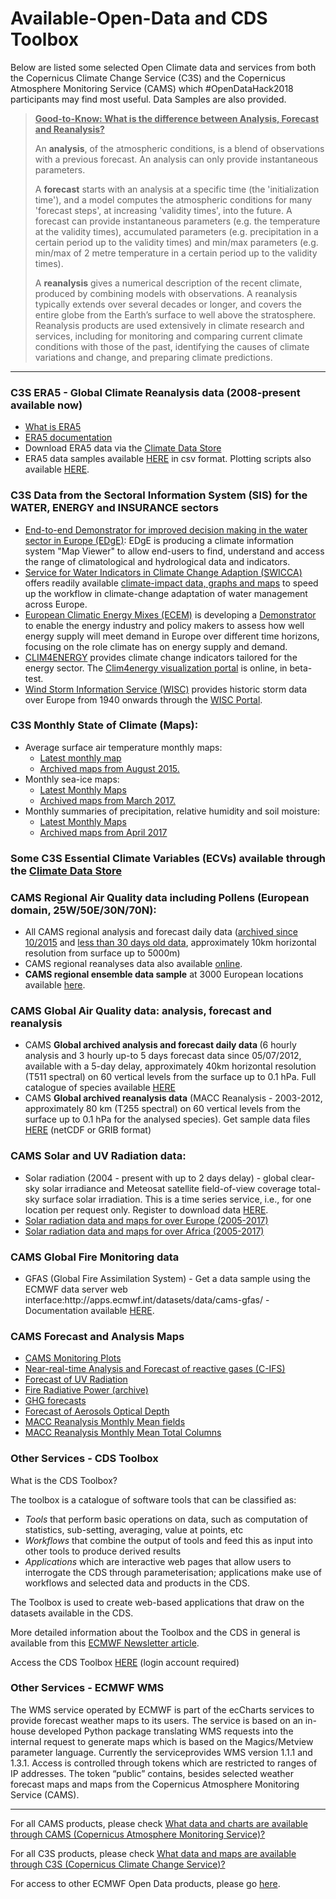 # Available-Open-Data and CDS Toolbox

<P>Below are listed some selected Open Climate data and services from both the Copernicus Climate Change Service (C3S) and the Copernicus Atmosphere Monitoring Service (CAMS) which #OpenDataHack2018 participants may find most useful. Data Samples are also provided.

<blockquote><u><strong>Good-to-Know: What is the difference between Analysis, Forecast and Reanalysis?</strong></u>
<br><p>
  An <strong>analysis</strong>, of the atmospheric conditions, is a blend of observations with a previous forecast. An analysis can only provide instantaneous parameters.
<P>
  A <strong>forecast</strong> starts with an analysis at a specific time (the 'initialization time'), and a model computes the atmospheric conditions for many 'forecast steps', at increasing 'validity times', into the future. A forecast can provide instantaneous parameters (e.g. the temperature at the validity times), accumulated parameters (e.g. precipitation in a certain period up to the validity times) and min/max parameters (e.g. min/max of 2 metre temperature in a certain period up to the validity times).
<p>
A <strong>reanalysis</strong> gives a numerical description of the recent climate, produced by combining models with observations. A reanalysis typically extends over several decades or longer, and covers the entire globe from the Earth’s surface to well above the stratosphere. Reanalysis products are used extensively in climate research and services, including for monitoring and comparing current climate conditions with those of the past, identifying the causes of climate variations and change, and preparing climate predictions.   
</blockquote>
  
<hr>

<h3>C3S ERA5 - Global Climate Reanalysis data (2008-present available now)</h3>
<ul>
<li><a href="https://software.ecmwf.int/wiki/display/CKB/What+is+ERA5">What is ERA5</a>
<li><a href="https://software.ecmwf.int/wiki/display/CKB/ERA5+data+documentation">ERA5 documentation</a>
<li>Download ERA5 data via the <a href="https://cds.climate.copernicus.eu/#!/home">Climate Data Store</a>
<li>ERA5 data samples available <a href="https://github.com/OpenDataHack2018/Available-Open-Data/tree/master/C3S/ERA5">HERE</a> in csv format. Plotting scripts also available <a href="https://github.com/OpenDataHack2018/Available-Open-Data/blob/master/ERA5_monthly_mean_data.ipynb">HERE</a>.
</ul>

<h3>C3S Data from the Sectoral Information System (SIS) for the WATER, ENERGY and INSURANCE sectors</h3>
<ul>
<li><a href="http://edge.climate.copernicus.eu">End-to-end Demonstrator for improved decision making in the water sector in Europe (EDgE)</a>: EDgE is producing a climate information system <a href"http://edge.climate.copernicus.eu/Tools/">"Map Viewer"</a> to allow end-users to find, understand and access the range of climatological and hydrological data and indicators. 

<li><a href="http://swicca.eu/">Service for Water Indicators in Climate Change Adaption (SWICCA)</a> offers readily available <a href="http://swicca.eu/climate-impacts-maps/">climate-impact data, graphs and maps</a> to speed up the workflow in climate-change adaptation of water management across Europe.  

<li><a href="http://ecem.climate.copernicus.eu/">European Climatic Energy Mixes (ECEM)</a> is developing a <a href="http://ecem.climate.copernicus.eu/demonstrator/">Demonstrator</a> to enable the energy industry and policy makers to assess how well energy supply will meet demand in Europe over different time horizons, focusing on the role climate has on energy supply and demand.

<li><a href="http://clim4energy.climate.copernicus.eu/">CLIM4ENERGY</a> provides climate change indicators tailored for the energy sector. The <a href="http://c4e-visu.ipsl.upmc.fr/">Clim4energy visualization portal</a> is online, in beta-test. 

<li><a href="">Wind Storm Information Service (WISC)</a> provides historic storm data over Europe from 1940 onwards through the <a href="https://wisc.climate.copernicus.eu/wisc/#/explore">WISC Portal</a>.
</ul>

<h3>C3S Monthly State of Climate (Maps):</h3>
<ul>
  <li>Average surface air temperature monthly maps:
        <ul>
          <li><a href="https://climate.copernicus.eu/resources/data-analysis/average-surface-air-temperature-analysis">Latest monthly map</a>
    <li><a href="https://climate.copernicus.eu/resources/data-analysis/average-surface-air-temperature-analysis/monthly-maps/">Archived maps from August 2015.</a>
      </ul>
    <li>Monthly sea-ice maps:
        <ul><li><a href="https://climate.copernicus.eu/products/monthly-sea-ice-maps">Latest Monthly Maps</a>
        <li><a href="https://climate.copernicus.eu/sea-ice-monthly-maps">Archived maps from March 2017.</a>
      </ul>
    <li>Monthly summaries of precipitation, relative humidity and soil moisture:
        <ul><li><a href="https://climate.copernicus.eu/monthly-summaries-precipitation-relative-humidity-and-soil-moisture">Latest Monthly Maps</a>
        <li><a href="https://climate.copernicus.eu/precipitation-relative-humidity-and-soil-moisture-monthly-maps">Archived maps from April 2017</a>
          </ul>
 </ul>       

<h3>Some C3S Essential Climate Variables (ECVs) available through the <a href="https://cds.climate.copernicus.eu/#!/home">Climate Data Store</a></h3>

<a name="CAMS"></a>

<h3>CAMS Regional Air Quality data including Pollens (European domain, 25W/50E/30N/70N):</h3>
<ul>
  <li>All CAMS regional analysis and forecast daily data (<a href="http://www.regional.atmosphere.copernicus.eu/index.php?category=data_access&subensemble=archived_products">archived since 10/2015</a> and <a href="http://www.regional.atmosphere.copernicus.eu/index.php?category=data_access&subensemble=macc_products">less than 30 days old data</a>, approximately 10km horizontal resolution from surface up to 5000m) 
  <li>CAMS regional reanalyses data also available <a href="http://www.regional.atmosphere.copernicus.eu/index.php?category=data_access&subensemble=reanalysis_products">online</a>. 
  <li><strong>CAMS regional ensemble data sample</strong> at 3000 European locations available <a href="https://github.com/OpenDataHack2018/Available-Open-Data/blob/master/CAMS-regional-air-quality.md">here</a>.
    </ul>
    
<h3>CAMS Global Air Quality data: analysis, forecast and reanalysis</h3>

<ul>
  
<li>CAMS <strong>Global archived analysis and forecast daily data </strong> (6 hourly analysis and 3 hourly up-to 5 days forecast data since 05/07/2012, available with a 5-day delay, approximately 40km horizontal resolution (T511 spectral) on 60 vertical levels from the surface up to 0.1 hPa. Full catalogue of species available <A href="https://atmosphere.copernicus.eu/catalogue#/">HERE</a>
      
<li>CAMS <strong>Global archived reanalysis data</strong> (MACC Reanalysis - 2003-2012, approximately 80 km (T255 spectral) on 60 vertical levels from the surface up to 0.1 hPa for the analysed species). Get sample data files <a href="http://apps.ecmwf.int/datasets/data/macc-reanalysis/levtype=sfc/">HERE</a> (netCDF or GRIB format)
       
  
</ul>


<h3>CAMS Solar and UV Radiation data:</h3>    
<ul>     
  <li>Solar radiation (2004 - present with up to 2 days delay) - global clear-sky solar irradiance and Meteosat satellite field-of-view coverage total-sky surface solar irradiation. This is a time series service, i.e., for one location per request only. Register to download data <a href="http://www.soda-pro.com/web-services/radiation/cams-radiation-service">HERE</a>.
  <li><a href="http://www.soda-pro.com/help/cams-services/cams-radiation-service/download-europe-volume">Solar radiation data and maps for over Europe (2005-2017) </a>
    <li><a href="http://www.soda-pro.com/help/cams-services/cams-radiation-service/download-africa-volume#jade-maps">Solar radiation data and maps for over Africa (2005-2017)</a> 
</ul>

<h3>CAMS Global Fire Monitoring data</h3>
    <ul>
    <li>GFAS (Global Fire Assimilation System) - Get a data sample using the ECMWF data server web interface:http://apps.ecmwf.int/datasets/data/cams-gfas/ - Documentation available <a href="https://software.ecmwf.int/wiki/display/CKB/CAMS++Global+Fire+Assimilation+System+%28GFAS%29+data+documentation">HERE</a>.
    </ul>
    
<h3>CAMS Forecast and Analysis Maps</h3>

<ul>
  <li><a href="http://atmosphere.copernicus.eu/charts/cams_monitoring/">CAMS Monitoring Plots</a>
  <li><a href="http://macc.copernicus-atmosphere.eu/d/services/gac/nrt/nrt_fields/">Near-real-time Analysis and Forecast of reactive gases (C-IFS)</a>
  <li><a href="http://macc.copernicus-atmosphere.eu/d/services/gac/nrt/nrt_uvindex">Forecast of UV Radiation</a>
  <li><a href="http://macc.copernicus-atmosphere.eu/d/services/gac/nrt/fire_radiative_power/">Fire Radiative Power (archive)</a>
  <li><a href="http://macc.copernicus-atmosphere.eu/d/services/gac/nrt/nrt_fields_ghg/">GHG forecasts</a>
  <li><a href="http://macc.copernicus-atmosphere.eu/d/services/gac/nrt/nrt_opticaldepth/">Forecast of Aerosols Optical Depth</a>
  <li><a href="http://macc.copernicus-atmosphere.eu/d/services/gac/reanalysis/macc/macc_monthly_fields/">MACC Reanalysis Monthly Mean fields</a>
  <li><a href="http://macc.copernicus-atmosphere.eu/d/services/gac/reanalysis/macc/macc_monthly_totalcolumns/">MACC Reanalysis Monthly Mean Total Columns</a>
</ul>

<h3>Other Services - CDS Toolbox</h3>
<P>What is the CDS Toolbox?
  <P>The toolbox is a catalogue of software tools that can be classified as:
<ul>
  <li><em>Tools</em> that perform basic operations on data, such as computation of statistics, sub-setting, averaging, value at points, etc
  <li><em>Workflows</em> that combine the output of tools and feed this as input into other tools to produce derived results
  <li><em>Applications</em> which are interactive web pages that allow users to interrogate the CDS through parameterisation; applications make use of workflows and selected data and products in the CDS.
</ul>
<p>The Toolbox is used to create web-based applications that draw on the datasets available in the CDS.
<p>More detailed information about the Toolbox and the CDS in general is available from this <a href="https://www.ecmwf.int/en/newsletter/151/meteorology/climate-service-develops-user-friendly-data-store">ECMWF Newsletter article</a>.
<P>Access the CDS Toolbox <a href="https://cds.climate.copernicus.eu/user/login?destination=/gaia-toolbox">HERE</a> (login account required)
 
<h3>Other Services - ECMWF WMS</h3>
<P>The WMS service operated by ECMWF is part of the ecCharts services to provide forecast weather maps to its users. The service is based on an in-house developed Python package translating WMS requests into the internal request to generate maps which is based on the Magics/Metview parameter language. Currently the serviceprovides WMS version 1.1.1 and 1.3.1. Access is controlled through tokens which are restricted to ranges of IP addresses. The token “public” contains, besides selected weather forecast maps and maps from the Copernicus Atmosphere Monitoring Service (CAMS).</P>

  

<HR>
<P>For all CAMS products, please check <a href="https://software.ecmwf.int/wiki/pages/viewpage.action?pageId=56659592">What data and charts are available through CAMS (Copernicus Atmosphere Monitoring Service)?</a>
<P>For all C3S products, please check <a href="https://software.ecmwf.int/wiki/pages/viewpage.action?pageId=88257857">What data and maps are available through C3S (Copernicus Climate Change Service)?</a>
<P>For access to other ECMWF Open Data products, please go <a href="http://apps.ecmwf.int/datasets/">here</a>.
